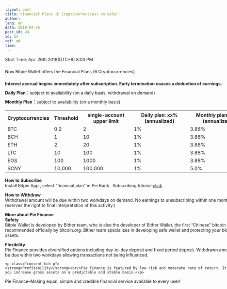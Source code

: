 ```yaml
---
layout: post
title: Financial Plans (6 Cryptocurrencies) on Sale!!
author: 
lang: en
data: 2018-04-26
post_id: 24
id: 24
ref: ad
time: 
---
```


<div class="content-bch div-post-content" style="width:800px" >
<p class="content-bch-h">Start Time: Apr. 26th 2018(UTC+8) 8:00 PM</p>

<p style="text-align:left;line-height:16px;padding-top:10">Now Bitpie Wallet offers the Financial Plans (6 Cryptocurrencies).</p>

<p style="text-align:left;line-height:16px;padding-top:10"><strong>Interest accrual begins immediately after subscription. Early termination causes a deduction of earnings.
</strong></p>
<p style="text-align:left;line-height:16px;padding-top:0"><strong>Daily Plan：</strong>subject to availability (on a daily basis, withdrawal on demand)</p>
<p style="text-align:left;line-height:16px;padding-top:0"><strong>Monthly Plan：</strong>subject to availability (on a monthly basis)</p>

<table style="margin-top:20px;" class="bch-post" >
<tr><th>Cryptocurrencies</th><th>Threshold</th><th>single-account upper limit
</th><th>Daily plan: xx%(annualized)
</th><th>Monthly plan:xx%(annualized)</th></tr>
<tr><td>BTC</td><td>0.2</td><td>2</td><td>1%</td><td>3.88%</td></tr>
<tr><td>BCH</td><td>1</td><td>10</td><td>1%</td><td>3.88%</td></tr>
<tr><td>ETH</td><td>2</td><td>20</td><td>1%</td><td>3.88%</td></tr>
<tr><td>LTC</td><td>10</td><td>100</td><td>1%</td><td>3.88%</td></tr>
<tr><td>EOS</td><td>100</td><td>1000</td><td>1%</td><td>3.88%</td></tr>
<tr><td>SCNY</td><td>10,000</td><td>100,000</td><td>1%</td><td>5.0%</td></tr>



</table>


<p class="content-bch-p">
<strong >How to Subscribe</strong><br/>
	Install Bitpie App , select “financial plan” in Pie Bank. 
Subscribing tutorial:<a href="http://docs.bitpie.com/en/latest/financialPlan/index.html" target="_blank">click</a></p>
    

<p class="content-bch-p">
	<strong>How to Withdraw</strong><br/>Withdrawal amount will be due within two workdays on demand.
No earnings to unsubscribing within one month.(Bitpie reserves the right to final interpretation of this activity.)</p>


<p class="content-bch-p">
	<strong>More about Pie Finance</strong><br/>
	<strong>Safety</strong><br/>Bitpie Wallet is developed by Bither team, who is also the developer of Bither Wallet, the first “Chinese” bitcoin wallet recommended officially by bitcoin.org. Bither team specializes in developing safe wallet and protecting your blockchain assets.</p>


<p class="content-bch-p">
	<strong>Flexibility</strong><br/>Pie Finance provides diversified options including day-to-day deposit and fixed period deposit. Withdrawn amounts will be due within two workdays allowing transactions not being influenced.</p>



	<p class="content-bch-p">
	<strong>Profitability</strong><br/>Pie Finance is featured by low risk and moderate rate of return. It allows you increase gross assets on a predictable and stable basis.</p>





<p class="content-bch-p">Pie Finance–Making equal, simple and credible financial service available to every user!
</p>
</div>
